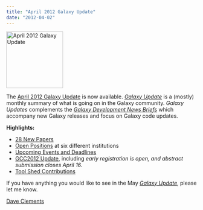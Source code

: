```yaml
---
title: "April 2012 Galaxy Update"
date: "2012-04-02"
---
```

<div class='right'><a href='/src/galaxy-updates/2012-04/index.md'><img src="/src/images/logos/GalaxyUpdate200.png" alt="April 2012 Galaxy Update" width=150 /></a></div>

The [April 2012 Galaxy Update](/src/galaxy-updates/2012-04/index.md) is now available.  *[Galaxy Update](/src/galaxy-updates/index.md)* is a (mostly) monthly summary of what is going on in the Galaxy community.  *Galaxy Updates* complements the *[Galaxy Development News Briefs](/src/docs/index.md)* which accompany new Galaxy releases and focus on Galaxy code updates.

**Highlights:**

* [28 New Papers](/src/galaxy-updates/2012-03/index.md#new-papers)
* [Open Positions](/src/galaxy-updates/2012-03/index.md#whos-hiring) at six different institutions
* [Upcoming Events and Deadlines](/src/galaxy-updates/2012-03/index.md#upcoming-events-and-deadlines)
* [GCC2012 Update](/src/galaxy-updates/2012-03/index.md#gcc2012-update), including *early registration is open, and abstract submission closes April 16.*
* [Tool Shed Contributions](/src/galaxy-updates/2012-03/index.md#toolshed-contributions)

If you have anything you would like to see in the May *[Galaxy Update](/src/galaxy-updates/index.md)*, please let me know.

[Dave Clements](/src/people/dave-clements/index.md)
